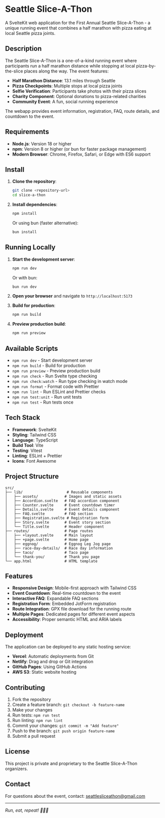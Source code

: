 # Seattle Slice-A-Thon

A SvelteKit web application for the First Annual Seattle Slice-A-Thon - a unique running event that combines a half marathon with pizza eating at local Seattle pizza joints.

## Description

The Seattle Slice-A-Thon is a one-of-a-kind running event where participants run a half marathon distance while stopping at local pizza-by-the-slice places along the way. The event features:

- **Half Marathon Distance**: 13.1 miles through Seattle
- **Pizza Checkpoints**: Multiple stops at local pizza joints
- **Selfie Verification**: Participants take photos with their pizza slices
- **Charity Component**: Optional donations to pizza-related charities
- **Community Event**: A fun, social running experience

The webapp provides event information, registration, FAQ, route details, and countdown to the event.

## Requirements

- **Node.js**: Version 18 or higher
- **npm**: Version 8 or higher (or bun for faster package management)
- **Modern Browser**: Chrome, Firefox, Safari, or Edge with ES6 support

## Install

1. **Clone the repository**:
   ```bash
   git clone <repository-url>
   cd slice-a-thon
   ```

2. **Install dependencies**:
   ```bash
   npm install
   ```
   
   Or using bun (faster alternative):
   ```bash
   bun install
   ```

## Running Locally

1. **Start the development server**:
   ```bash
   npm run dev
   ```
   
   Or with bun:
   ```bash
   bun run dev
   ```

2. **Open your browser** and navigate to `http://localhost:5173`

3. **Build for production**:
   ```bash
   npm run build
   ```

4. **Preview production build**:
   ```bash
   npm run preview
   ```

## Available Scripts

- `npm run dev` - Start development server
- `npm run build` - Build for production
- `npm run preview` - Preview production build
- `npm run check` - Run Svelte type checking
- `npm run check:watch` - Run type checking in watch mode
- `npm run format` - Format code with Prettier
- `npm run lint` - Run ESLint and Prettier checks
- `npm run test:unit` - Run unit tests
- `npm run test` - Run tests once

## Tech Stack

- **Framework**: SvelteKit
- **Styling**: Tailwind CSS
- **Language**: TypeScript
- **Build Tool**: Vite
- **Testing**: Vitest
- **Linting**: ESLint + Prettier
- **Icons**: Font Awesome

## Project Structure

```
src/
├── lib/                    # Reusable components
│   ├── assets/            # Images and static assets
│   ├── Accordion.svelte   # FAQ accordion component
│   ├── Counter.svelte     # Event countdown timer
│   ├── Details.svelte     # Event details component
│   ├── FAQ.svelte         # FAQ section
│   ├── Registration.svelte # Registration form
│   ├── Story.svelte       # Event story section
│   └── Title.svelte       # Header component
├── routes/                # Page routes
│   ├── +layout.svelte     # Main layout
│   ├── +page.svelte       # Home page
│   ├── eggnog/            # Eggnog Leg Jog page
│   ├── race-day-details/  # Race day information
│   ├── taco/              # Taco page
│   └── thank-you/         # Thank you page
└── app.html               # HTML template
```

## Features

- **Responsive Design**: Mobile-first approach with Tailwind CSS
- **Event Countdown**: Real-time countdown to the event
- **Interactive FAQ**: Expandable FAQ sections
- **Registration Form**: Embedded JotForm registration
- **Route Integration**: GPX file download for the running route
- **Multiple Pages**: Dedicated pages for different event aspects
- **Accessibility**: Proper semantic HTML and ARIA labels

## Deployment

The application can be deployed to any static hosting service:

- **Vercel**: Automatic deployments from Git
- **Netlify**: Drag and drop or Git integration
- **GitHub Pages**: Using GitHub Actions
- **AWS S3**: Static website hosting

## Contributing

1. Fork the repository
2. Create a feature branch: `git checkout -b feature-name`
3. Make your changes
4. Run tests: `npm run test`
5. Run linting: `npm run lint`
6. Commit your changes: `git commit -m "Add feature"`
7. Push to the branch: `git push origin feature-name`
8. Submit a pull request

## License

This project is private and proprietary to the Seattle Slice-A-Thon organizers.

## Contact

For questions about the event, contact: seattlesliceathon@gmail.com

---

*Run, eat, repeat! 🍕🏃‍♂️*
